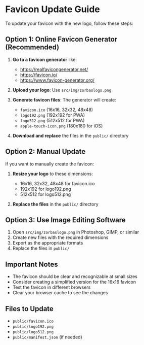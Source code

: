 # Favicon Update Guide

To update your favicon with the new logo, follow these steps:

## Option 1: Online Favicon Generator (Recommended)

1. **Go to a favicon generator** like:
   - https://realfavicongenerator.net/
   - https://favicon.io/
   - https://www.favicon-generator.org/

2. **Upload your logo**: Use `src/img/zorbaslogo.png`

3. **Generate favicon files**: The generator will create:
   - `favicon.ico` (16x16, 32x32, 48x48)
   - `logo192.png` (192x192 for PWA)
   - `logo512.png` (512x512 for PWA)
   - `apple-touch-icon.png` (180x180 for iOS)

4. **Download and replace** the files in the `public/` directory

## Option 2: Manual Update

If you want to manually create the favicon:

1. **Resize your logo** to these dimensions:
   - 16x16, 32x32, 48x48 for favicon.ico
   - 192x192 for logo192.png
   - 512x512 for logo512.png

2. **Replace the files** in the `public/` directory

## Option 3: Use Image Editing Software

1. Open `src/img/zorbaslogo.png` in Photoshop, GIMP, or similar
2. Create new files with the required dimensions
3. Export as the appropriate formats
4. Replace the files in `public/`

## Important Notes

- The favicon should be clear and recognizable at small sizes
- Consider creating a simplified version for the 16x16 favicon
- Test the favicon in different browsers
- Clear your browser cache to see the changes

## Files to Update

- `public/favicon.ico`
- `public/logo192.png`
- `public/logo512.png`
- `public/manifest.json` (if needed)
